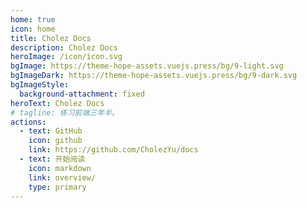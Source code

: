 ```yaml
---
home: true
icon: home
title: Cholez Docs
description: Cholez Docs
heroImage: /icon/icon.svg
bgImage: https://theme-hope-assets.vuejs.press/bg/9-light.svg
bgImageDark: https://theme-hope-assets.vuejs.press/bg/9-dark.svg
bgImageStyle:
  background-attachment: fixed
heroText: Cholez Docs
# tagline: 练习前端三年半。
actions:
  - text: GitHub
    icon: github
    link: https://github.com/CholezYu/docs
  - text: 开始阅读
    icon: markdown
    link: overview/
    type: primary
---
```

